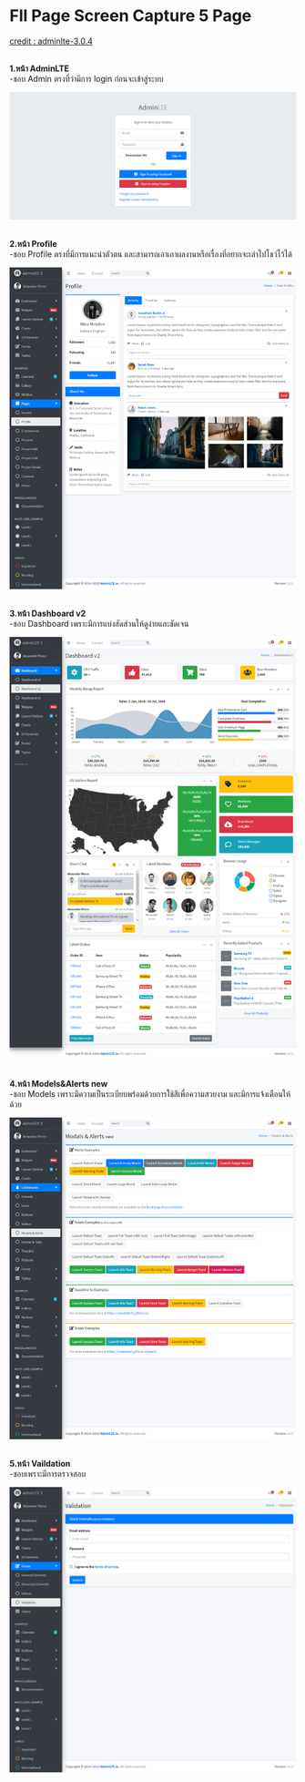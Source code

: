  # Fll Page Screen Capture 5 Page

[credit : adminlte-3.0.4](https://adminlte.io/themes/v3/index.html?fbclid=IwAR1PoOXyKNyG-TII6r8F9YCVculFEvE623EDfKdeUgxrIgw6etqGQ94pfxg)
<br><br>

**1.หน้า AdminLTE**<br>
-ชอบ Admin ตรงที่ว่ามีการ login ก่อนจะเข้าสู่ระบบ

![Image](https://raw.githubusercontent.com/kawintharawiw/CPSC321_631_hci/master/adminlte-3.0.4/1.png)
<br><br>

**2.หน้า Profile**<br>
-ชอบ Profile ตรงที่มีการแนะนำตัวตน และสามารถเอาเอาผลงานหรือเรื่องที่อยากจะเล่าไปโชว์ไว้ได้

![Image](https://raw.githubusercontent.com/kawintharawiw/CPSC321_631_hci/master/adminlte-3.0.4/2.png)
<br><br>

**3.หน้า Dashboard v2**<br>
-ชอบ Dashboard เพราะมีการแบ่งสัดส่วนให้ดูง่ายและชัดเจน

![Image](https://raw.githubusercontent.com/kawintharawiw/CPSC321_631_hci/master/adminlte-3.0.4/3.png)
<br><br>

**4.หน้า Models&Alerts new**<br>
-ชอบ Models เพราะมีความเป็นระเบียบพร้อมด้วยการใช้สีเพื่อความสวยงาม และมีการแจ้งเตือนให้ด้วย

![Image](https://raw.githubusercontent.com/kawintharawiw/CPSC321_631_hci/master/adminlte-3.0.4/4.png)
<br><br>

**5.หน้า Vaildation**<br>
-ชอบเพราะมีการตรวจสอบ

![Image](https://raw.githubusercontent.com/kawintharawiw/CPSC321_631_hci/master/adminlte-3.0.4/5.png)
